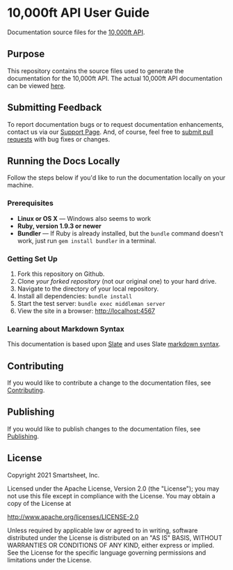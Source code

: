 # 10,000ft API User Guide

Documentation source files for the [10,000ft API](https://github.com/10Kft/10kft-api).

## Purpose

This repository contains the source files used to generate the documentation for the 10,000ft API.
The actual 10,000ft API documentation can be viewed [here](https://10kft.github.io/10kft-api/).

## Submitting Feedback

To report documentation bugs or to request documentation enhancements, contact us via our [Support Page](https://help.smartsheet.com/contact/10000ft).
And, of course, feel free to [submit pull requests](https://help.github.com/articles/using-pull-requests) with bug fixes or changes.

## Running the Docs Locally

Follow the steps below if you'd like to run the documentation locally on your machine.

### Prerequisites

 - **Linux or OS X** — Windows also seems to work
 - **Ruby, version 1.9.3 or newer**
 - **Bundler** — If Ruby is already installed, but the `bundle` command doesn't work, just run `gem install bundler` in a terminal.

### Getting Set Up

 1. Fork this repository on Github.
 2. Clone *your forked repository* (not our original one) to your hard drive.
 3. Navigate to the directory of your local repository.
 4. Install all dependencies: `bundle install`
 5. Start the test server: `bundle exec middleman server`
 6. View the site in a browser:  <http://localhost:4567>

### Learning about Markdown Syntax

This documentation is based upon [Slate](https://github.com/tripit/slate/) and uses Slate [markdown syntax](https://github.com/tripit/slate/wiki/Markdown-Syntax).

## Contributing
If you would like to contribute a change to the documentation files, see [Contributing](CONTRIBUTING.md).

## Publishing
If you would like to publish changes to the documentation files, see [Publishing](PUBLISHING.md).

## License
Copyright 2021 Smartsheet, Inc.

Licensed under the Apache License, Version 2.0 (the
"License"); you may not use this file except in compliance
with the License. You may obtain a copy of the License at

http://www.apache.org/licenses/LICENSE-2.0

Unless required by applicable law or agreed to in writing,
software distributed under the License is distributed on an
"AS IS" BASIS, WITHOUT WARRANTIES OR CONDITIONS OF ANY KIND,
either express or implied. See the License for the specific
language governing permissions and limitations under the
License.
